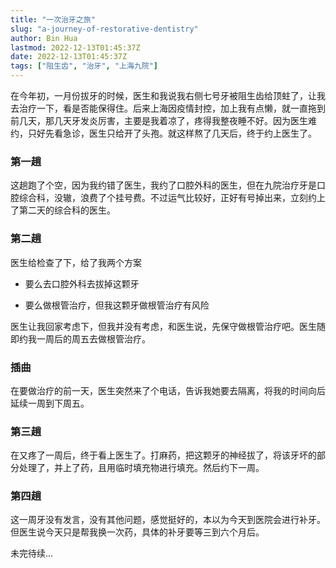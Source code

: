 ```yaml
---
title: "一次治牙之旅"
slug: "a-journey-of-restorative-dentistry"
author: Bin Hua
lastmod: 2022-12-13T01:45:37Z
date: 2022-12-13T01:45:37Z
tags: ["阻生齿", "治牙", "上海九院"]
---
```


在今年初，一月份拔牙的时候，医生和我说我右侧七号牙被阻生齿给顶蛀了，让我去治疗一下，看是否能保得住。后来上海因疫情封控，加上我有点懒，就一直拖到前几天，那几天牙发炎厉害，主要是我着凉了，疼得我整夜睡不好。因为医生难约，只好先看急诊，医生只给开了头孢。就这样熬了几天后，终于约上医生了。

### 第一趟

这趟跑了个空，因为我约错了医生，我约了口腔外科的医生，但在九院治疗牙是口腔综合科，没辙，浪费了个挂号费。不过运气比较好，正好有号掉出来，立刻约上了第二天的综合科的医生。

### 第二趟

医生给检查了下，给了我两个方案

- 要么去口腔外科去拔掉这颗牙

- 要么做根管治疗，但我这颗牙做根管治疗有风险

医生让我回家考虑下，但我并没有考虑，和医生说，先保守做根管治疗吧。医生随即约我一周后的周五去做根管治疗。

### 插曲

在要做治疗的前一天，医生突然来了个电话，告诉我她要去隔离，将我的时间向后延续一周到下周五。

### 第三趟

在又疼了一周后，终于看上医生了。打麻药，把这颗牙的神经拔了，将该牙坏的部分处理了，并上了药，且用临时填充物进行填充。然后约下一周。

### 第四趟

这一周牙没有发言，没有其他问题，感觉挺好的，本以为今天到医院会进行补牙。但医生说今天只是帮我换一次药，具体的补牙要等三到六个月后。

未完待续...